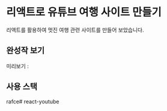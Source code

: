 # 리액트로 유튜브 여행 사이트 만들기

리액트를 활용하여 멋진 여행 관련 사이트를 만들어 보았습니다.


## 완성작 보기
미리보기 : 

## 사용 스택
rafce#   r e a c t - y o u t u b e  
 